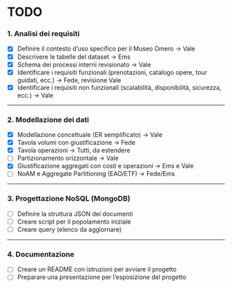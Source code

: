 # TODO

### 1. Analisi dei requisiti
- [X] Definire il contesto d’uso specifico per il Museo Omero -> Vale
- [X] Descrivere le tabelle del dataset -> Ems
- [X] Schema dei processi interni revisionato -> Vale
- [X] Identificare i requisiti funzionali (prenotazioni, catalogo opere, tour guidati, ecc.) -> Fede, revisione Vale
- [X] Identificare i requisiti non funzionali (scalabilità, disponibilità, sicurezza, ecc.) -> Vale
---

### 2. Modellazione dei dati   
- [X] Modellazione concettuale (ER semplificato) -> Vale
- [X] Tavola volumi con giustificazione -> Fede
- [X] Tavola operazioni -> Tutti, da estendere
- [ ] Partizionamento orizzontale -> Vale
- [X] Giustificazione aggregati con costi e operazioni -> Ems e Vale
- [ ] NoAM e Aggregate Partitioning (EAO/ETF) -> Fede/Ems

---

### 3. Progettazione NoSQL (MongoDB)  
- [ ] Definire la struttura JSON dei documenti
- [ ] Creare script per il popolamento iniziale
- [ ] Creare query (elenco da aggiornare)

---

### 4. Documentazione 
- [ ] Creare un README con istruzioni per avviare il progetto  
- [ ] Preparare una presentazione per l’esposizione del progetto  
